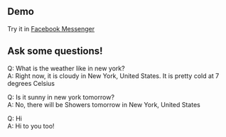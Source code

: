 ## Demo
Try it in [Facebook Messenger](https://m.me/1111619955682279)

## Ask some questions!
Q: What is the weather like in new york?  
A: Right now, it is cloudy in New York, United States. It is pretty cold at 7 degrees Celsius

Q: Is it sunny in new york tomorrow?  
A: No, there will be Showers tomorrow in New York, United States

Q: Hi  
A: Hi to you too!